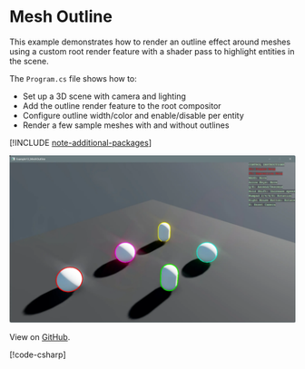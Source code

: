 # Mesh Outline

This example demonstrates how to render an outline effect around meshes using a custom root render feature with a shader pass to highlight entities in the scene.

The `Program.cs` file shows how to:
- Set up a 3D scene with camera and lighting
- Add the outline render feature to the root compositor
- Configure outline width/color and enable/disable per entity
- Render a few sample meshes with and without outlines

[!INCLUDE [note-additional-packages](../../../includes/manual/examples/note-additional-packages.md)]

![Mesh Outline Example](media/stride-game-engine-example-13-mesh-outline.webp)

View on [GitHub](https://github.com/stride3d/stride-community-toolkit/tree/main/examples/code-only/Example13_MeshOutline).

[!code-csharp[](../../../../examples/code-only/Example13_MeshOutline/Program.cs)]
